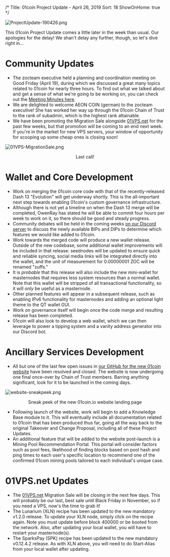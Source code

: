 /*
Title: 01coin Project Update - April 26, 2019
Sort: 18
ShowOnHome: true
*/

![ProjectUpdate-190426.png](https://cdn.steemitimages.com/DQmTgiiUSxxRv6ytkTXmaRcouNirjHgJo62yJVDcQv5YTCn/ProjectUpdate-190426.png)

This 01coin Project Update comes a little later in the week than usual. Our apologies for the delay! We shan't delay any further, though, so let's dive right in…

# Community Updates

- The zocteam executive held a planning and coordination meeting on Good Friday (April 19), during which we discussed a great many topics related to 01coin for nearly three hours. To find out what we talked about and get a sense of what we're going to be working on, you can check out the [Meeting Minutes here](https://cdn.discordapp.com/attachments/426349998675066891/570440888266784768/01KT-MeetingMinutes-190419.pdf).
- We are delighted to welcome AEON COIN (german) to the zocteam executive! She has worked her way up through the 01coin Chain of Trust to the rank of subadmin, which is the highest rank attainable. 
- We have been promoting the Migration Sale alongside [01VPS.net](https://01VPS.net) for the past few weeks, but that promotion will be coming to an end next week. If you're in the market for new VPS servers, your window of opportunity for scooping up some cheap ones is closing soon!

![01VPS-MigrationSale.png](https://cdn.steemitimages.com/DQmbkcdBYktsJgGdqCPDYqDuZUFYAZhd72Hnq2RgHGHDquP/01VPS-MigrationSale.png)
<p style="text-align: center;">Last call!</p>

# Wallet and Core Development

- Work on merging the 01coin core code with that of the recently-released Dash 13 "Evolution" will get underway shortly. This is the all-important next step towards enabling 01coin's custom governance infrastructure. 
- Although there is not yet a timeline on when the Dash 13 merge will be completed, OwenRay has stated he will be able to commit four hours per week to work on it, so there should be good and steady progress.
- Community debates will be held in the coming weeks [on our Discord server](https://discord.gg/wq5xD6M) to discuss the newly available BIPs and DIPs to determine which features we would like added to 01coin.
- Work towards the merged code will produce a new wallet release. Outside of the new codebase, some additional wallet improvements will be included in that release: seednodes will be updated to ensure quick and reliable syncing, social media links will be integrated directly into the wallet, and the unit of measurement for 0.00000001 ZOC will be renamed "zuffs."
- It is *probable* that this release will also include the new mini-wallet for masternodes that requires less system resources than a normal wallet. Note that this wallet will be stripped of all transactional functionality, so it will *only* be useful as a masternode. 
- Other planned features will appear in a subsequent release, such as enabling IPv6 functionality for masternodes and adding an optional light theme to the QT wallet GUI.
- Work on governance itself will begin once the code merge and resulting release has been completed.
- 01coin will also look to develop a web wallet, which we can then leverage to power a tipping system and a vanity address generator into our Discord bot.

# Ancillary Services Development

- All but one of the last few open issues in [our GitHub for the new 01coin website](https://github.com/zocteam/website) have been resolved and closed. The website is now undergoing one final once-over by Chain of Trust members. Barring anything significant, look for it to be launched in the coming days.

![website-sneakpeek.png](https://cdn.steemitimages.com/DQmNiMx5WNkB5eT38mD4H5zxUbBA139ybeYtKRqtnGoasLC/website-sneakpeek.png)
<p style="text-align: center;">Sneak peek of the new 01coin.io website landing page</p>

- Following launch of the website, work will begin to add a Knowledge Base module to it. This will eventually include all documentation related to 01coin that has been produced thus far, going all the way back to the original Takeover and Change Proposal, including all of these Project Updates.
- An additional feature that will be added to the website post-launch is a Mining Pool Recommendation Portal. This portal will consider factors such as pool fees, likelihood of finding blocks based on pool hash and ping times to each user's specific location to recommend one of the confirmed 01coin mining pools tailored to each individual's unique case. 

# 01VPS.net Updates

- The [01VPS.net](https://01VPS.net) Migration Sale will be closing in the next few days. This will probably be our last, best sale until Black Friday in November, so if you need a VPS, now's the time to grab it!
- The Lunarium (XLN) recipe has been updated to the new mandatory v1.2.0 release. To update your XLN node, simply click on the recipe again. Note you must update before block 400000 or be booted from the network. Also, after updating your local wallet, you will have to restart your masternode(s).
- The SparksPay (SPK) recipe has been updated to the new mandatory v0.12.4.2 release. As with XLN above, you will need to do Start-Alias from your local wallet after updating.
